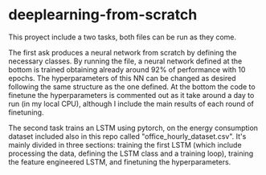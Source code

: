# deeplearning-from-scratch

This proyect include a two tasks, both files can be run as they come.

The first ask produces a neural network from scratch by defining the necessary classes. By running the file, a neural network defined at the bottom is trained obtaining already around 92% of performance with 10 epochs. The hyperparameters of this NN can be changed as desired following the same structure as the one defined. At the bottom the code to finetune the hyperparameters is commented out as it take around a day to run (in my local CPU), although I include the main results of each round of finetuning.

The second task trains an LSTM using pytorch, on the energy consumption dataset included also in this repo called "office_hourly_dataset.csv". It's mainly divided in three sections: training the first LSTM (which include processing the data, defining the LSTM class and a training loop), training the feature engineered LSTM, and finetuning the hyperparameters.
